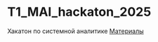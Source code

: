 # T1_MAI_hackaton_2025
Хакатон по системной аналитике
[Материалы](https://drive.google.com/drive/folders/1UBqfKrNf4Du4tom-Mc7y0mH9TugurQLC?usp=sharing)
